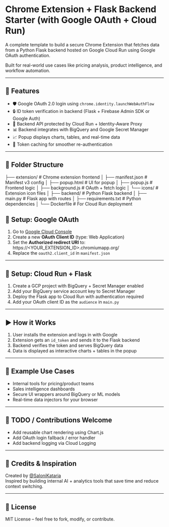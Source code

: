 # Chrome Extension + Flask Backend Starter (with Google OAuth + Cloud Run)

A complete template to build a secure Chrome Extension that fetches data from a Python Flask backend hosted on Google Cloud Run using Google OAuth authentication.

Built for real-world use cases like pricing analysis, product intelligence, and workflow automation.

---

## 🔧 Features

- 🛡️ Google OAuth 2.0 login using `chrome.identity.launchWebAuthFlow`
- 🔒 ID token verification in backend (Flask + Firebase Admin SDK or Google Auth)
- 🚀 Backend API protected by Cloud Run + Identity-Aware Proxy
- 📊 Backend integrates with BigQuery and Google Secret Manager
- 📈 Popup displays charts, tables, and real-time data
- 🔁 Token caching for smoother re-authentication

---

## 📁 Folder Structure
├── extension/ # Chrome extension frontend
│ ├── manifest.json # Manifest v3 config
│ ├── popup.html # UI for popup
│ ├── popup.js # Frontend logic
│ ├── background.js # OAuth + fetch logic
│ └── icons/ # Extension icon files
│
├── backend/ # Python Flask backend
│ ├── main.py # Flask app with routes
│ ├── requirements.txt # Python dependencies
│ └── Dockerfile # For Cloud Run deployment

## 🔐 Setup: Google OAuth

1. Go to [Google Cloud Console](https://console.cloud.google.com/)
2. Create a new **OAuth Client ID** (type: Web Application)
3. Set the **Authorized redirect URI** to:
https://<YOUR_EXTENSION_ID>.chromiumapp.org/
4. Replace the `oauth2.client_id` in `manifest.json`

---

## 🔧 Setup: Cloud Run + Flask

1. Create a GCP project with BigQuery + Secret Manager enabled
2. Add your BigQuery service account key to Secret Manager
3. Deploy the Flask app to Cloud Run with authentication required
4. Add your OAuth client ID as the `audience` in `main.py`

---

## ▶️ How it Works

1. User installs the extension and logs in with Google
2. Extension gets an `id_token` and sends it to the Flask backend
3. Backend verifies the token and serves BigQuery data
4. Data is displayed as interactive charts + tables in the popup

---

## 🧪 Example Use Cases

- Internal tools for pricing/product teams
- Sales intelligence dashboards
- Secure UI wrappers around BigQuery or ML models
- Real-time data injectors for your browser

---

## 🚧 TODO / Contributions Welcome

- Add reusable chart rendering using Chart.js
- Add OAuth login fallback / error handler
- Add backend logging via Cloud Logging

---

## 🧠 Credits & Inspiration

Created by [@SaloniKataria](https://github.com/SaloniKataria)  
Inspired by building internal AI + analytics tools that save time and reduce context switching.

---

## 📄 License

MIT License – feel free to fork, modify, or contribute.

